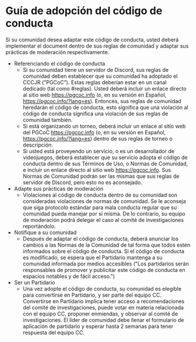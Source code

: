 # Guía de adopción del código de conducta

Si su comunidad desea adaptar este código de conducta, usted deberá implementar el document dentro de sus reglas de comunidad y adaptar sus prácticas de moderación respectivamente.

- Referenciando el código de conducta
    - Si su comunidad tiene un servidor de Discord, sus reglas de comunidad deben establecer que su comunidad ha adoptado el CCCJR ("PGCoC"). Estas reglas deberían estar en un canal dedicado (tal como #reglas). Usted deberá incluir un enlace directo al sitio web https://pgcoc.info (o, en su versión en Español, https://pgcoc.info/?lang=es). Entonces, sus reglas de comunidad heredarán el código de conducta, esto significa que una violación al código de conducta significa una violación de sus reglas de comunidad también. 
    - Si está organizando un torneo, deberá incluir un enlace al sitio web del PGCoC https://pgcoc.info (o, en su versión en Español, https://pgcoc.info/?lang=es) dentro de sus reglas de torneo o descripción.
    - Si usted está proveyendo un servicio, o es un desarrollador de videojuegos, deberá establecer que su servicio adopta el código de conducta dentro de sus Términos de Uso, o Normas de Comunidad, e incluir un enlace directo al sitio web https://pgcoc.info. Sus Normas de Comunidad podrán ser las mismas que sus reglas de servidor de Discord, pero esto no es aconsejado.
- Adapte sus prácticas de moderación
    - Violaciones al código de conducta dentro de su comunidad son consideradas violaciones de normas de comunidad. Se le aconseja que siga protocolo estándar para mala conducta regular que su comunidad pueda manejar por sí misma. De lo contrario, su equipo de moderación podrá delegar el caso al comité de investigaciones reportándolo.
- Notifique a su comunidad
    - Después de adaptar el código de conducta, deberá anunciar los cambios a las Normas de la Comunidad de tal forma que todos estén informados sobre el código de conducta. Si el código de conducta es modificado, se espera que el Partidario mantenga a su comunidad informada por medios accesibles ("Los partidarios serán responsables de promover y publicitar este código de conducta en espacios notables y de fácil acceso.")
- Ser un Partidario
    - Una vez adopte el código de conducta, su comunidad es elegible para convertirse en Partidario, y ser parte del equipo CC. Convertirse en Partidario implica tener acceso a recomendaciones del comité de investigaciones, puede votar en materia relacionada con el equipo CC, proponer enmiendas, y observar al comité de investigaciones. El líder de comunidad debe llenar el formulario de aplicación de partidario y esperar hasta 2 semanas para tener respuesta del equipo CC.
